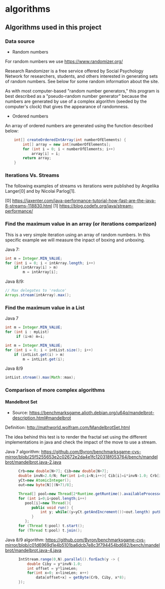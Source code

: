 # algorithms

## Algorithms used in this project

### Data source

- Random numbers

For random numbers we use https://www.randomizer.org/

Research Randomizer is a free service offered by Social Psychology Network for researchers, students, and others interested in generating sets of random numbers. See below for some random information about the site.

As with most computer-based "random number generators," this program is best described as a "pseudo-random number generator" because the numbers are generated by use of a complex algorithm (seeded by the computer's clock) that gives the appearance of randomness.

- Ordered numbers

An array of ordered numbers are generated using the function described below:

```java
	int[] createOrderedIntArray(int numberOfElements) {
		int[] array = new int[numberOfElements];
		for (int i = 0; i < numberOfElements; i++)
			array[i] = i;
		return array;
	}
```

### Iterations Vs. Streams

The following examples of streams vs iterations were published by Angelika Langer[0] and by Nicolai Parlog[1].

[0] https://jaxenter.com/java-performance-tutorial-how-fast-are-the-java-8-streams-118830.html
[1] https://blog.codefx.org/java/stream-performance/

### Find the maximum value in an array (or iterations comparizon)

This is a very simple iteration using an array of random numbers.
In this specific example we will measure the inpact of boxing and unboxing.

Java 7:

```java
int m = Integer.MIN_VALUE;
for (int i = 0; i < intArray.length; i++)
	if (intArray[i] > m)
		m = intArray[i];
```

Java 8/9:

```java
// Max delegates to 'reduce'
Arrays.stream(intArray).max();
```

### Find the maximum value in a List


Java 7

```java
int m = Integer.MIN_VALUE;
for (int i : myList)
     if (i>m) m=i;
```

```java
int m = Integer.MIN_VALUE;
for (int i = 0; i < intList.size(); i++)
	if (intList.get(i) > m)
		m = intList.get(i);
```


Java 8/9
```java
intList.stream().max(Math::max);
```


### Comparison of more complex algorithms

#### Mandelbrot Set

- Source: https://benchmarksgame.alioth.debian.org/u64q/mandelbrot-description.html#mandelbrot

Definition:  http://mathworld.wolfram.com/MandelbrotSet.html

The idea behind this test is to render the fractal set using the
different implementations in java and check the impact of the move to
use a stream.

Java 7 algorithm: https://github.com/Byron/benchmarksgame-cvs-mirror/blob/25f5255653e2c02672e2da4e1fc120318f053764/bench/mandelbrot/mandelbrot.java-2.java

```java
      Crb=new double[N+7]; Cib=new double[N+7];
      double invN=2.0/N; for(int i=0;i<N;i++){ Cib[i]=i*invN-1.0; Crb[i]=i*invN-1.5; }
      yCt=new AtomicInteger();
      out=new byte[N][(N+7)/8];

      Thread[] pool=new Thread[2*Runtime.getRuntime().availableProcessors()];
      for (int i=0;i<pool.length;i++)
         pool[i]=new Thread(){
            public void run() {
                int y; while((y=yCt.getAndIncrement())<out.length) putLine(y,out[y]);
            }
         };
      for (Thread t:pool) t.start();
      for (Thread t:pool) t.join();
```


Java 8/9 algorithm: https://github.com/Byron/benchmarksgame-cvs-mirror/blob/c01d6969d1e4b5101ba6dcb7e8c3f794454bd682/bench/mandelbrot/mandelbrot.java-4.java

```java
	  IntStream.range(0,N).parallel().forEach(y -> {
		  double Ciby = y*invN-1.0;
		  int offset = y*lineLen;
		  for(int x=0; x<lineLen; x++)
			  data[offset+x] = getByte(Crb, Ciby, x*8);
	  });
```
